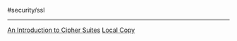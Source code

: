 #security/ssl

---

[An Introduction to Cipher Suites](https://www.keyfactor.com/blog/cipher-suites-explained/)
[Local Copy](zDOC_security_intro_to_chipher_suites.mhtml)
